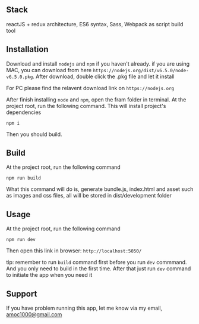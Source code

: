 
## Stack

reactJS + redux architecture, ES6 syntax, Sass, Webpack as script build tool

## Installation

Download and install `nodejs` and `npm` if you haven't already. if you are using MAC, you can download from here `https://nodejs.org/dist/v6.5.0/node-v6.5.0.pkg`. After download, double click the .pkg file and let it install

For PC please find the relavent download link on `https://nodejs.org`

After finish installing `node` and `npm`, open the fram  folder in terminal. At the project root, run the following command. This will install project's dependencies

```
npm i
```

Then you should build.

## Build

At the project root, run the following command

```
npm run build
```

What this command will do is, generate bundle.js, index.html and asset such as images and css files, all will be stored in dist/development folder

## Usage

At the project root, run the following command

```
npm run dev
```

Then open this link in browser: `http://localhost:5050/`

tip: remember to run `build` command first before you run `dev` commmand. And you only need to build in the first time. After that just run `dev` command to initiate the app when you need it

## Support

If you have problem running this app, let me know via my email, amoc1000@gmail.com


